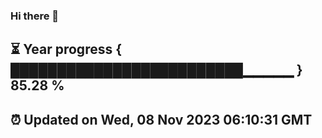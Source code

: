 ### Hi there 👋
⏳ Year progress { █████████████████████████▁▁▁▁▁ } 85.28 %
---
⏰ Updated on Wed, 08 Nov 2023 06:10:31 GMT
---
